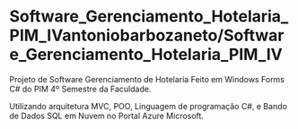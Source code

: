 # Software_Gerenciamento_Hotelaria_PIM_IVantoniobarbozaneto/Software_Gerenciamento_Hotelaria_PIM_IV 

Projeto de Software Gerenciamento de Hotelaria Feito em Windows Forms C# do PIM 4º Semestre da Faculdade.

Utilizando arquitetura MVC, POO, Linguagem de programação C#, e Bando de Dados SQL em Nuvem no Portal Azure Microsoft.
